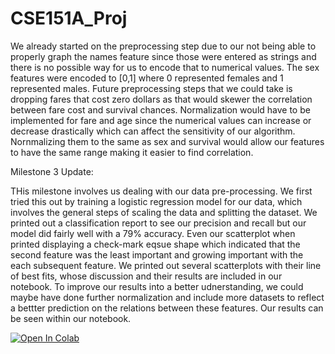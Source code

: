 # CSE151A_Proj

We already started on the preprocessing step due to our not being able to properly graph the names feature since those were entered as strings and there is no possible way for us to encode that to numerical values. The sex features were encoded to [0,1] where 0 represented females and 1 represented males. Future preprocessing steps that we could take is dropping fares that cost zero dollars as that would skewer the correlation between fare cost and survival chances. Normalization would have to be implemented for fare and age since the numerical values can increase or decrease drastically which can affect the sensitivity of our algorithm. Nornmalizing them to the same as sex and survival would allow our features to have the same range making it easier to find correlation. 

Milestone 3 Update:

THis milestone involves us dealing with our data pre-processing. We first tried this out by training a logistic regression model for our data, which involves the general steps of scaling the data and splitting the dataset. We printed out a classification report to see our precision and recall but our model did fairly well with a 79% accuracy. Even our scatterplot when printed displaying a check-mark eqsue shape which indicated that the second feature was the least important and growing important with the each subsequent feature. We printed out several scatterplots with their line of best fits, whose discussion and their results are included in our notebook. To improve our results into a better udnerstanding, we could maybe have done further normalization and include more datasets to reflect a bettter prediction on the relations between these features. Our results can be seen within our notebook.



<a target="_blank" href="https://colab.research.google.com/github/CBelleLopez/CSE151A_Proj/blob/main/Project_WriteUp.ipynb">
  <img src="https://colab.research.google.com/assets/colab-badge.svg" alt="Open In Colab"/>
</a>
